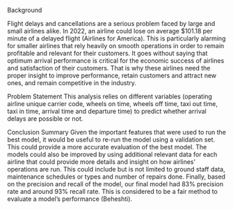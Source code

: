 Background

Flight delays and cancellations are a serious problem faced by large and small airlines alike. 
In 2022, an airline could lose on average $101.18 per minute of a delayed flight (Airlines for America). 
This is particularly alarming for smaller airlines that rely heavily on smooth operations in order to remain profitable and relevant for their customers. 
It goes without saying that optimum arrival performance is critical for the economic success of airlines and satisfaction of their customers. 
That is why these airlines need the proper insight to improve performance, retain customers and attract new ones, and remain competitive in the industry.

Problem Statement
This analysis relies on different variables (operating airline unique carrier code, wheels on time, wheels off time, taxi out time, taxi in time, arrival time and departure time) to predict whether arrival delays are possible or not. 

Conclusion
Summary
Given the important features that were used to run the best model, it would be useful to re-run the model using a validation set. This could provide a more accurate evaluation of the best model. The models could also be improved by using additional relevant data for each airline that could provide more details and insight on how airlines’ operations are run. This could include but is not limited to ground staff data, maintenance schedules or types and number of repairs done. Finally, based on the precision and recall of the model, our final model had 83% precision rate and around 93% recall rate. This is considered to be a fair method to evaluate a model’s performance (Beheshti).  





